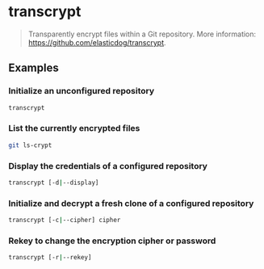 # transcrypt

> Transparently encrypt files within a Git repository. More information: <https://github.com/elasticdog/transcrypt>.

## Examples

### Initialize an unconfigured repository

```bash
transcrypt
```

### List the currently encrypted files

```bash
git ls-crypt
```

### Display the credentials of a configured repository

```bash
transcrypt [-d|--display]
```

### Initialize and decrypt a fresh clone of a configured repository

```bash
transcrypt [-c|--cipher] cipher
```

### Rekey to change the encryption cipher or password

```bash
transcrypt [-r|--rekey]
```
